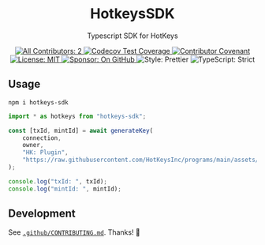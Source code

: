 <h1 align="center">HotkeysSDK</h1>

<p align="center">Typescript SDK for HotKeys</p>

<p align="center">
	<a href="#contributors" target="_blank">
<!-- prettier-ignore-start -->
<!-- ALL-CONTRIBUTORS-BADGE:START - Do not remove or modify this section -->
<img alt="All Contributors: 2" src="https://img.shields.io/badge/all_contributors-2-21bb42.svg" />
<!-- ALL-CONTRIBUTORS-BADGE:END -->
<!-- prettier-ignore-end -->
	</a>
	<a href="https://codecov.io/gh/HotKeysInc/sdk" target="_blank">
		<img alt="Codecov Test Coverage" src="https://codecov.io/gh/HotKeysInc/sdk/branch/main/graph/badge.svg?token=eVIFY4MhfQ"/>
	</a>
	<a href="https://github.com/HotKeysInc/sdk/blob/main/.github/CODE_OF_CONDUCT.md" target="_blank">
		<img alt="Contributor Covenant" src="https://img.shields.io/badge/code_of_conduct-enforced-21bb42" />
	</a>
	<a href="https://github.com/HotKeysInc/sdk/blob/main/LICENSE.md" target="_blank">
	    <img alt="License: MIT" src="https://img.shields.io/github/license/HotKeysInc/sdk?color=21bb42">
    </a>
	<a href="https://github.com/sponsors/HotKeysInc" target="_blank">
    	<img alt="Sponsor: On GitHub" src="https://img.shields.io/badge/sponsor-on_github-21bb42.svg" />
    </a>
	<img alt="Style: Prettier" src="https://img.shields.io/badge/style-prettier-21bb42.svg" />
    <img alt="TypeScript: Strict" src="https://img.shields.io/badge/typescript-strict-21bb42.svg" />
</p>

## Usage

```shell
npm i hotkeys-sdk
```

```ts
import * as hotkeys from "hotkeys-sdk";

const [txId, mintId] = await generateKey(
	connection,
	owner,
	"HK: Plugin",
	"https://raw.githubusercontent.com/HotKeysInc/programs/main/assets/test_metadata.json"
);

console.log("txId: ", txId);
console.log("mintId: ", mintId);
```

## Development

See [`.github/CONTRIBUTING.md`](./.github/CONTRIBUTING.md).
Thanks! 💖



<!-- markdownlint-restore -->
<!-- prettier-ignore-end -->

<!-- ALL-CONTRIBUTORS-LIST:END -->
<!-- spellchecker: enable -->

<!-- You can remove this notice if you don't want it 🙂 no worries! -->

